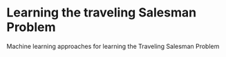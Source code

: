 # Learning the traveling Salesman Problem
Machine learning approaches for learning the Traveling Salesman Problem
